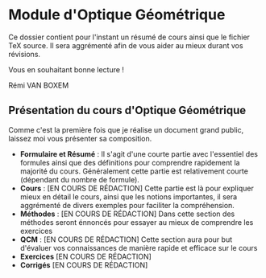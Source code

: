 # Module d'Optique Géométrique
Ce dossier contient pour l'instant un résumé de cours ainsi que le fichier TeX source.
Il sera aggrémenté afin de vous aider au mieux durant vos révisions.

Vous en souhaitant bonne lecture !

Rémi VAN BOXEM

## Présentation du cours d'Optique Géométrique
Comme c'est la première fois que je réalise un document grand public, laissez moi vous présenter sa composition.
* **Formulaire et Résumé** : Il s'agit d'une courte partie avec l'essentiel des formules ainsi que des définitions pour comprendre rapidement la majorité du cours. Généralement cette partie est relativement courte (dépendant du nombre de formule).
* **Cours** : [EN COURS DE RÉDACTION] Cette partie est là pour expliquer mieux en détail le cours, ainsi que les notions importantes, il sera aggrémenté de divers exemples pour faciliter la compréhension.
* **Méthodes** : [EN COURS DE RÉDACTION] Dans cette section des méthodes seront énnoncés pour essayer au mieux de comprendre les exercices
* **QCM** : [EN COURS DE RÉDACTION] Cette section aura pour but d'évaluer vos connaissances de manière rapide et efficace sur le cours
* **Exercices** [EN COURS DE RÉDACTION]
* **Corrigés** [EN COURS DE RÉDACTION]
